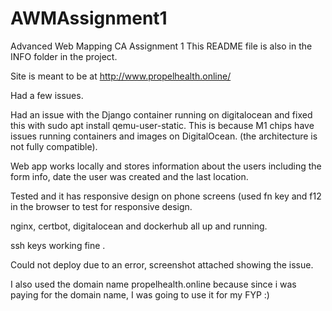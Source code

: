 # AWMAssignment1
Advanced Web Mapping CA Assignment 1
This README file is also in the INFO folder in the project.

Site is meant to be at http://www.propelhealth.online/

Had a few issues.

Had an issue with the Django container running on digitalocean and fixed this with sudo apt install qemu-user-static.
This is because M1 chips have issues running containers and images on DigitalOcean. (the architecture is not fully compatible).

Web app works locally and stores information about the users including the form info, date the user was created and the last location.

Tested and it has responsive design on phone screens (used fn key and f12 in the browser to test for responsive design.

nginx, certbot, digitalocean and dockerhub all up and running.

ssh keys working fine .

Could not deploy due to an error, screenshot attached showing the issue.

I also used the domain name propelhealth.online because since i was paying for the domain name, I was going to use it for my FYP :)
